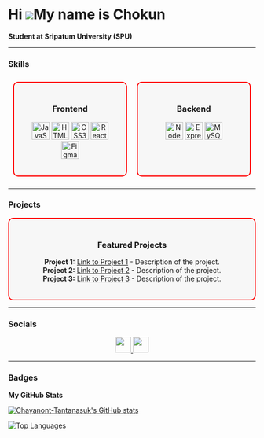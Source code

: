 Hi ![](https://user-images.githubusercontent.com/18350557/176309783-0785949b-9127-417c-8b55-ab5a4333674e.gif)My name is Chokun
==============================================================================================================================

**Student at Sripatum University (SPU)**

---

### Skills 
<div style="display: flex; justify-content: space-between; flex-wrap: wrap;">
  <div style="flex: 1; margin: 10px; padding: 20px; border: 2px solid #ff0000; border-radius: 10px; box-sizing: border-box; background-color: #f7f7f7; text-align: center;">
    <h3>Frontend</h3>
    <p>
      <a href="https://developer.mozilla.org/en-US/docs/Web/JavaScript" target="_blank" rel="noreferrer"><img src="https://raw.githubusercontent.com/danielcranney/readme-generator/main/public/icons/skills/javascript-colored.svg" width="36" height="36" alt="JavaScript" /></a>
      <a href="https://developer.mozilla.org/en-US/docs/Glossary/HTML5" target="_blank" rel="noreferrer"><img src="https://raw.githubusercontent.com/danielcranney/readme-generator/main/public/icons/skills/html5-colored.svg" width="36" height="36" alt="HTML5" /></a>
      <a href="https://www.w3.org/TR/CSS/#css" target="_blank" rel="noreferrer"><img src="https://raw.githubusercontent.com/danielcranney/readme-generator/main/public/icons/skills/css3-colored.svg" width="36" height="36" alt="CSS3" /></a>
      <a href="https://reactjs.org/" target="_blank" rel="noreferrer"><img src="https://raw.githubusercontent.com/danielcranney/readme-generator/main/public/icons/skills/react-colored.svg" width="36" height="36" alt="React" /></a>
      <a href="https://www.figma.com/" target="_blank" rel="noreferrer"><img src="https://raw.githubusercontent.com/danielcranney/readme-generator/main/public/icons/skills/figma-colored.svg" width="36" height="36" alt="Figma" /></a>
    </p>
  </div>

  <div style="flex: 1; margin: 10px; padding: 20px; border: 2px solid #ff0000; border-radius: 10px; box-sizing: border-box; background-color: #f7f7f7; text-align: center;">
    <h3>Backend</h3>
    <p>
      <a href="https://nodejs.org/en/" target="_blank" rel="noreferrer"><img src="https://raw.githubusercontent.com/danielcranney/readme-generator/main/public/icons/skills/nodejs-colored.svg" width="36" height="36" alt="NodeJS" /></a>
      <a href="https://expressjs.com/" target="_blank" rel="noreferrer"><img src="https://raw.githubusercontent.com/danielcranney/readme-generator/main/public/icons/skills/express-colored.svg" width="36" height="36" alt="Express" /></a>
      <a href="https://www.mysql.com/" target="_blank" rel="noreferrer"><img src="https://raw.githubusercontent.com/danielcranney/readme-generator/main/public/icons/skills/mysql-colored.svg" width="36" height="36" alt="MySQL" /></a>
    </p>
  </div>
</div>

---

### Projects
<div style="padding: 20px; border: 2px solid #ff0000; border-radius: 10px; box-sizing: border-box; background-color: #f7f7f7; text-align: center;">
  <h3>Featured Projects</h3>
  <ul style="list-style-type: none; padding: 0;">
    <li>
      <strong>Project 1:</strong> <a href="#">Link to Project 1</a> - Description of the project.
    </li>
    <li>
      <strong>Project 2:</strong> <a href="#">Link to Project 2</a> - Description of the project.
    </li>
    <li>
      <strong>Project 3:</strong> <a href="#">Link to Project 3</a> - Description of the project.
    </li>
  </ul>
</div>

---

### Socials
<p align="center"> 
  <a href="https://www.github.com/Chayanont-Tantanasuk" target="_blank" rel="noreferrer"> 
    <picture> 
      <source media="(prefers-color-scheme: dark)" srcset="https://raw.githubusercontent.com/danielcranney/readme-generator/main/public/icons/socials/github-dark.svg" /> 
      <source media="(prefers-color-scheme: light)" srcset="https://raw.githubusercontent.com/danielcranney/readme-generator/main/public/icons/socials/github.svg" /> 
      <img src="https://raw.githubusercontent.com/danielcranney/readme-generator/main/public/icons/socials/github.svg" width="32" height="32" /> 
    </picture> 
  </a> 
  <a href="http://www.instagram.com//chokun_chayanont/" target="_blank" rel="noreferrer"> 
    <picture> 
      <source media="(prefers-color-scheme: dark)" srcset="https://raw.githubusercontent.com/danielcranney/readme-generator/main/public/icons/socials/instagram-dark.svg" /> 
      <source media="(prefers-color-scheme: light)" srcset="https://raw.githubusercontent.com/danielcranney/readme-generator/main/public/icons/socials/instagram.svg" /> 
      <img src="https://raw.githubusercontent.com/danielcranney/readme-generator/main/public/icons/socials/instagram.svg" width="32" height="32" /> 
    </picture> 
  </a>
</p>

---

### Badges

<b>My GitHub Stats</b>

<a href="http://www.github.com/Chayanont-Tantanasuk"><img src="https://github-readme-stats.vercel.app/api?username=Chayanont-Tantanasuk&show_icons=true&hide=&count_private=true&title_color=ffffff&text_color=ffffff&icon_color=a855f7&bg_color=1c1917&hide_border=true&show_icons=true" alt="Chayanont-Tantanasuk's GitHub stats" /></a>

<a href="https://github.com/Chayanont-Tantanasuk"><img src="https://github-readme-stats.vercel.app/api/top-langs/?username=Chayanont-Tantanasuk&langs_count=10&title_color=ffffff&text_color=ffffff&icon_color=a855f7&bg_color=1c1917&hide_border=true&locale=en&custom_title=Top%20%Languages" alt="Top Languages" /></a>
